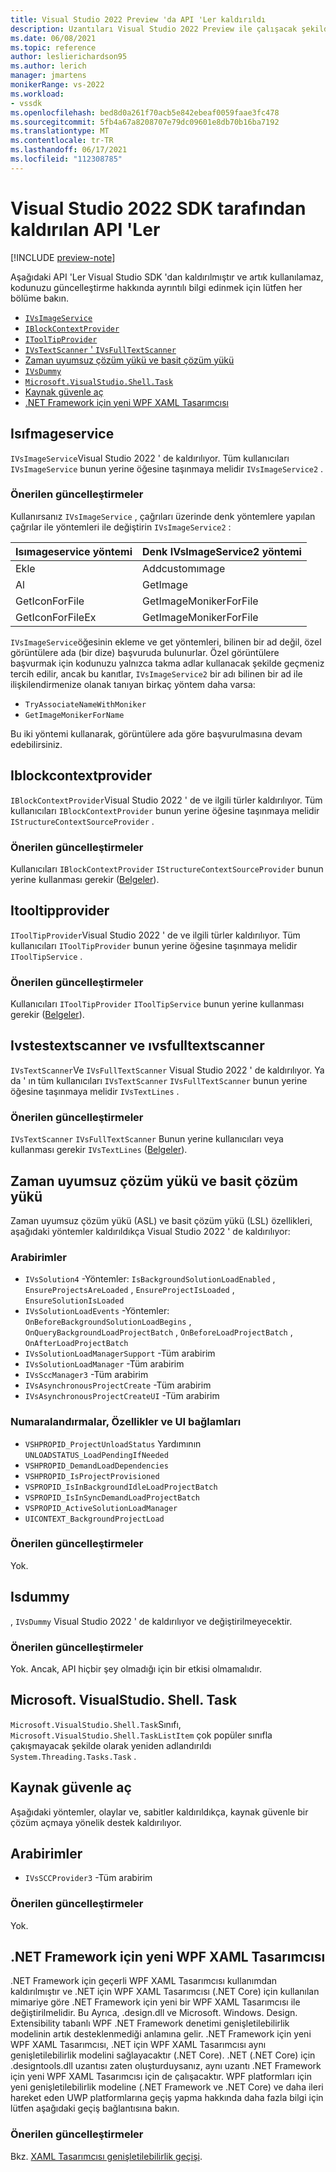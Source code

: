 ```yaml
---
title: Visual Studio 2022 Preview 'da API 'Ler kaldırıldı
description: Uzantıları Visual Studio 2022 Preview ile çalışacak şekilde güncelleştiren uzantı yazarları için Visual Studio 2022 Preview 'da kaldırılan VS SDK API 'Leri hakkında bilgi edinin.
ms.date: 06/08/2021
ms.topic: reference
author: leslierichardson95
ms.author: lerich
manager: jmartens
monikerRange: vs-2022
ms.workload:
- vssdk
ms.openlocfilehash: bed8d0a261f70acb5e842ebeaf0059faae3fc478
ms.sourcegitcommit: 5fb4a67a8208707e79dc09601e8db70b16ba7192
ms.translationtype: MT
ms.contentlocale: tr-TR
ms.lasthandoff: 06/17/2021
ms.locfileid: "112308785"
---
```

# <a name="visual-studio-2022-sdk-removed-apis"></a>Visual Studio 2022 SDK tarafından kaldırılan API 'Ler

[!INCLUDE [preview-note](../includes/preview-note.md)]

Aşağıdaki API 'Ler Visual Studio SDK 'dan kaldırılmıştır ve artık kullanılamaz, kodunuzu güncelleştirme hakkında ayrıntılı bilgi edinmek için lütfen her bölüme bakın.

* [`IVsImageService`](#ivsimageservice)
* [`IBlockContextProvider`](#iblockcontextprovider)
* [`IToolTipProvider`](#itooltipprovider)
* [`IVsTextScanner` ' `IVsFullTextScanner`](#ivstextscanner-and-ivsfulltextscanner)
* [Zaman uyumsuz çözüm yükü ve basit çözüm yükü](#asynchronous-solution-load-and-lightweight-solution-load)
* [`IVsDummy`](#ivsdummy)
* [`Microsoft.VisualStudio.Shell.Task`](#microsoftvisualstudioshelltask)
* [Kaynak güvenle aç](#open-from-source-safe)
* [.NET Framework için yeni WPF XAML Tasarımcısı](#new-wpf-xaml-designer-for-net-framework)

## <a name="ivsimageservice"></a>Isıfmageservice

`IVsImageService`Visual Studio 2022 ' de kaldırılıyor. Tüm kullanıcıları `IVsImageService` bunun yerine öğesine taşınmaya melidir `IVsImageService2` .

### <a name="recommended-updates"></a>Önerilen güncelleştirmeler

Kullanırsanız `IVsImageService` , çağrıları üzerinde denk yöntemlere yapılan çağrılar ile yöntemleri ile değiştirin `IVsImageService2` :

| **Isımageservice yöntemi** | **Denk IVsImageService2 yöntemi** |
|----------------------------|----------------------------------------|
| Ekle                        | Addcustomımage                         |
| Al                        | GetImage                               |
| GetIconForFile             | GetImageMonikerForFile                 |
| GetIconForFileEx           | GetImageMonikerForFile                 |

`IVsImageService`öğesinin ekleme ve get yöntemleri, bilinen bir ad değil, özel görüntülere ada (bir dize) başvuruda bulunurlar.  Özel görüntülere başvurmak için kodunuzu yalnızca takma adlar kullanacak şekilde geçmeniz tercih edilir, ancak bu kanıtlar, `IVsImageService2` bir adı bilinen bir ad ile ilişkilendirmenize olanak tanıyan birkaç yöntem daha varsa:

* `TryAssociateNameWithMoniker`
* `GetImageMonikerForName`

Bu iki yöntemi kullanarak, görüntülere ada göre başvurulmasına devam edebilirsiniz.

## <a name="iblockcontextprovider"></a>Iblockcontextprovider

`IBlockContextProvider`Visual Studio 2022 ' de ve ilgili türler kaldırılıyor. Tüm kullanıcıları `IBlockContextProvider` bunun yerine öğesine taşınmaya melidir `IStructureContextSourceProvider` .

### <a name="recommended-updates"></a>Önerilen güncelleştirmeler

Kullanıcıları `IBlockContextProvider` `IStructureContextSourceProvider` bunun yerine kullanması gerekir ([Belgeler](/dotnet/api/microsoft.visualstudio.text.adornments.istructurecontextsourceprovider)).

## <a name="itooltipprovider"></a>Itooltipprovider

`IToolTipProvider`Visual Studio 2022 ' de ve ilgili türler kaldırılıyor. Tüm kullanıcıları `IToolTipProvider` bunun yerine öğesine taşınmaya melidir `IToolTipService` .

### <a name="recommended-updates"></a>Önerilen güncelleştirmeler

Kullanıcıları `IToolTipProvider` `IToolTipService` bunun yerine kullanması gerekir ([Belgeler](/dotnet/api/microsoft.visualstudio.text.adornments.itooltipservice)).

## <a name="ivstextscanner-and-ivsfulltextscanner"></a>Ivstestextscanner ve ıvsfulltextscanner

`IVsTextScanner`Ve `IVsFullTextScanner` Visual Studio 2022 ' de kaldırılıyor. Ya da ' ın tüm kullanıcıları `IVsTextScanner` `IVsFullTextScanner` bunun yerine öğesine taşınmaya melidir `IVsTextLines` .

### <a name="recommended-updates"></a>Önerilen güncelleştirmeler

`IVsTextScanner` `IVsFullTextScanner` Bunun yerine kullanıcıları veya kullanması gerekir `IVsTextLines` ([Belgeler](/dotnet/apimicrosoft.visualstudio.textmanager.interop.ivstextlines.getlinetext)).

## <a name="asynchronous-solution-load-and-lightweight-solution-load"></a>Zaman uyumsuz çözüm yükü ve basit çözüm yükü

Zaman uyumsuz çözüm yükü (ASL) ve basit çözüm yükü (LSL) özellikleri, aşağıdaki yöntemler kaldırıldıkça Visual Studio 2022 ' de kaldırılıyor:

### <a name="interfaces"></a>Arabirimler

* `IVsSolution4` -Yöntemler: `IsBackgroundSolutionLoadEnabled` , `EnsureProjectsAreLoaded` , `EnsureProjectIsLoaded` , `EnsureSolutionIsLoaded`
* `IVsSolutionLoadEvents` -Yöntemler: `OnBeforeBackgroundSolutionLoadBegins` , `OnQueryBackgroundLoadProjectBatch` , `OnBeforeLoadProjectBatch` , `OnAfterLoadProjectBatch`
* `IVsSolutionLoadManagerSupport` -Tüm arabirim
* `IVsSolutionLoadManager` -Tüm arabirim
* `IVsSccManager3`  -Tüm arabirim
* `IVsAsynchronousProjectCreate` -Tüm arabirim
* `IVsAsynchronousProjectCreateUI` -Tüm arabirim

### <a name="enums-properties-and-ui-contexts"></a>Numaralandırmalar, Özellikler ve UI bağlamları

* `VSHPROPID_ProjectUnloadStatus` Yardımının `UNLOADSTATUS_LoadPendingIfNeeded`
* `VSHPROPID_DemandLoadDependencies`
* `VSHPROPID_IsProjectProvisioned`
* `VSPROPID_IsInBackgroundIdleLoadProjectBatch`
* `VSPROPID_IsInSyncDemandLoadProjectBatch`
* `VSPROPID_ActiveSolutionLoadManager`
* `UICONTEXT_BackgroundProjectLoad`

### <a name="recommended-updates"></a>Önerilen güncelleştirmeler

Yok.

## <a name="ivsdummy"></a>Isdummy

, `IVsDummy` Visual Studio 2022 ' de kaldırılıyor ve değiştirilmeyecektir. 

### <a name="recommended-updates"></a>Önerilen güncelleştirmeler

Yok. Ancak, API hiçbir şey olmadığı için bir etkisi olmamalıdır.

## <a name="microsoftvisualstudioshelltask"></a>Microsoft. VisualStudio. Shell. Task

`Microsoft.VisualStudio.Shell.Task`Sınıfı, `Microsoft.VisualStudio.Shell.TaskListItem` çok popüler sınıfla çakışmayacak şekilde olarak yeniden adlandırıldı `System.Threading.Tasks.Task` .

## <a name="open-from-source-safe"></a>Kaynak güvenle aç

Aşağıdaki yöntemler, olaylar ve, sabitler kaldırıldıkça, kaynak güvenle bir çözüm açmaya yönelik destek kaldırılıyor.

## <a name="interfaces"></a>Arabirimler

* `IVsSCCProvider3` -Tüm arabirim

### <a name="recommended-updates"></a>Önerilen güncelleştirmeler

Yok.

## <a name="new-wpf-xaml-designer-for-net-framework"></a>.NET Framework için yeni WPF XAML Tasarımcısı

.NET Framework için geçerli WPF XAML Tasarımcısı kullanımdan kaldırılmıştır ve .NET için WPF XAML Tasarımcısı (.NET Core) için kullanılan mimariye göre .NET Framework için yeni bir WPF XAML Tasarımcısı ile değiştirilmelidir. Bu Ayrıca, .design.dll ve Microsoft. Windows. Design. Extensibility tabanlı WPF .NET Framework denetimi genişletilebilirlik modelinin artık desteklenmediği anlamına gelir. .NET Framework için yeni WPF XAML Tasarımcısı, .NET için WPF XAML Tasarımcısı aynı genişletilebilirlik modelini sağlayacaktır (.NET Core). .NET (.NET Core) için .designtools.dll uzantısı zaten oluşturduysanız, aynı uzantı .NET Framework için yeni WPF XAML Tasarımcısı için de çalışacaktır. WPF platformları için yeni genişletilebilirlik modeline (.NET Framework ve .NET Core) ve daha ileri hareket eden UWP platformlarına geçiş yapma hakkında daha fazla bilgi için lütfen aşağıdaki geçiş bağlantısına bakın. 

### <a name="recommended-updates"></a>Önerilen güncelleştirmeler

Bkz. [XAML Tasarımcısı genişletilebilirlik geçişi](https://github.com/microsoft/xaml-designer-extensibility/blob/main/documents/xaml-designer-extensibility-migration.md).
